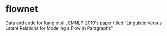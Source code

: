 # flownet
Data and code for Kang et al., EMNLP 2019's paper titled "Linguistic Versus Latent Relations for Modeling a Flow in Paragraphs"
